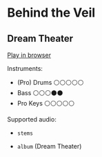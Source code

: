 # Behind the Veil

## Dream Theater


[Play in browser](http://pages.cs.wisc.edu/~tolly/customs/dream-theater/behind-the-veil)

Instruments:

  * (Pro) Drums ⚪️⚪️⚪️⚪️⚪️
  * Bass ⚪️⚪️⚪️⚫️⚫️
  * Pro Keys ⚪️⚪️⚪️⚪️⚪️

Supported audio:

  * `stems`

  * `album` (Dream Theater)

